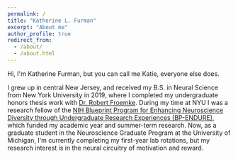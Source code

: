 ```yaml
---
permalink: /
title: "Katherine L. Furman"
excerpt: "About me"
author_profile: true
redirect_from: 
  - /about/
  - /about.html
---
```


Hi, I'm Katherine Furman, but you can call me Katie, everyone else does. 

I grew up in central New Jersey, and received my B.S. in Neural Science from New York University in 2019, where I completed my undergraduate honors thesis work with [Dr. Robert Froemke](www.http://froemkelab.med.nyu.edu/). During my time at NYU I was a research fellow of the [NIH Blueprint Program for Enhancing Neuroscience Diversity through Undergraduate Research Experiences (BP-ENDURE)](www.bpendure.org), which funded my academic year and summer-term research. Now, as a graduate student in the Neuroscience Graduate Program at the University of Michigan, I'm currently completing my first-year lab rotations, but my research interest is in the neural circuitry of motivation and reward.

